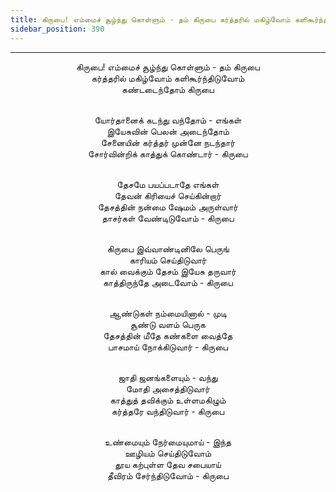```yaml
---
title: கிருபை! எம்மைச் சூழ்ந்து கொள்ளும் - தம் கிருபை கர்த்தரில் மகிழ்வோம் களிகூர்ந்திடுவோம்
sidebar_position: 390
---
```


---
<center>
கிருபை! எம்மைச் சூழ்ந்து கொள்ளும் - தம் கிருபை<br/>
கர்த்தரில் மகிழ்வோம் களிகூர்ந்திடுவோம்<br/>
கண்டடைந்தோம் கிருபை<br/><br/>

யோர்தானைக் கடந்து வந்தோம் - எங்கள்<br/>
இயேசுவின் பெலன் அடைந்தோம்<br/>
சேனையின் கர்த்தர் முன்னே நடந்தார்<br/>
சோர்வின்றிக் காத்துக் கொண்டார்            - கிருபை<br/><br/>

தேசமே பயப்படாதே எங்கள்<br/>
தேவன் கிரியைச் செய்கின்றார்<br/>
தேசத்தின் நன்மை ஷேமம் அருள்வார்<br/>
தாசர்கள் வேண்டிடுவோம்             - கிருபை<br/><br/>

கிருபை இவ்வாண்டினிலே பெருங்<br/>
காரியம் செய்திடுவார்<br/>
கால் வைக்கும் தேசம் இயேசு தருவார்<br/>
காத்திருந்தே அடைவோம்            - கிருபை<br/><br/>

ஆண்டுகள் நம்மையினால் - முடி<br/>
சூண்டு வளம் பெருக<br/>
தேசத்தின் மீதே கண்களை வைத்தே<br/>
பாசமாய் நோக்கிடுவார்            - கிருபை<br/><br/>

ஜாதி ஜனங்களையும் - வந்து<br/>
மோதி அசைத்திடுவார்<br/>
காத்துத் தவிக்கும் உள்ளமகிழும்<br/>
கர்த்தரே வந்திடுவார்            - கிருபை<br/><br/>

உண்மையும் நேர்மையுமாய் - இந்த<br/>
ஊழியம் செய்திடுவோம்<br/>
தூய கற்புள்ள தேவ சபையாய்<br/>
தீவிரம் சேர்ந்திடுவோம்            - கிருபை
</center>